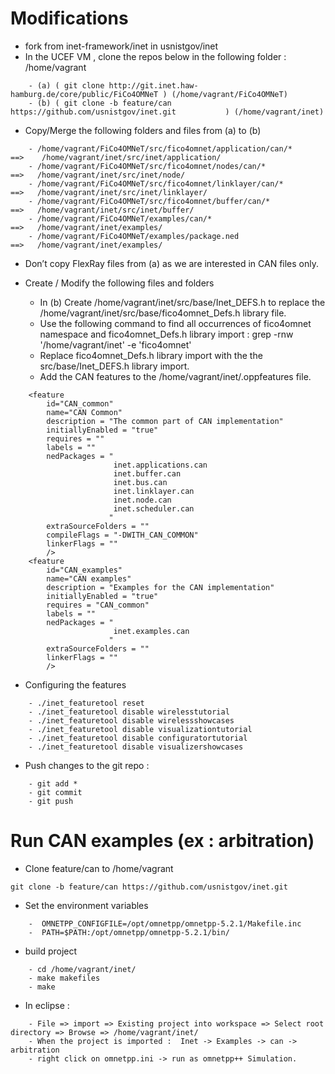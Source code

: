 
# Modifications 

* fork from inet-framework/inet in usnistgov/inet
* In the UCEF VM , clone the repos below in the following folder :  /home/vagrant 
```
	- (a) ( git clone http://git.inet.haw-hamburg.de/core/public/FiCo4OMNeT ) (/home/vagrant/﻿FiCo4OMNeT)
	- (b) ( git clone -b feature/can https://github.com/usnistgov/inet.git           ) (/home/vagrant/inet)
```
* Copy/Merge the following folders and files from (a) to (b) 
```
	- /home/vagrant/﻿FiCo4OMNeT/src/﻿fico4omnet/application/can/*     ==>    /home/vagrant/inet/src/inet/application/
	- /home/vagrant/﻿FiCo4OMNeT/src/﻿fico4omnet/nodes/can/*              ==>   /home/vagrant/inet/src/inet/node/
	- /home/vagrant/﻿FiCo4OMNeT/src/﻿fico4omnet/linklayer/can/*          ==>   /home/vagrant/inet/src/inet/linklayer/
	- /home/vagrant/﻿FiCo4OMNeT/src/﻿fico4omnet/buffer/can/*              ==>   /home/vagrant/inet/src/inet/buffer/
	- /home/vagrant/﻿FiCo4OMNeT/examples/can/*                                      ==>   /home/vagrant/inet/examples/
	- /home/vagrant/﻿FiCo4OMNeT/examples/package.ned                          ==>   /home/vagrant/inet/examples/
```
* Don’t copy FlexRay files from (a) as we are interested in CAN files only. 
* Create / Modify the following files and folders
	
	- In (b) Create /home/vagrant/inet/src/base/Inet_DEFS.h to replace the /home/vagrant/inet/src/base/fico4omnet_Defs.h library file. 
	- Use the following command to find all occurrences of fico4omnet namespace and fico4omnet_Defs.h library import : 
	      grep -rnw '/home/vagrant/inet' -e 'fico4omnet'
	- Replace fico4omnet_Defs.h library import with the the src/base/Inet_DEFS.h library import. 
	-  Add the CAN features to the /home/vagrant/inet/.oppfeatures file. 
```
	<feature
        id="CAN_common"
        name="CAN Common"
        description = "The common part of CAN implementation"
        initiallyEnabled = "true"
        requires = ""
        labels = ""
        nedPackages = "
                       inet.applications.can
                       inet.buffer.can
                       inet.bus.can
                       inet.linklayer.can
                       inet.node.can
                       inet.scheduler.can
                      "
        extraSourceFolders = ""
        compileFlags = "-DWITH_CAN_COMMON"
        linkerFlags = ""
        />
    <feature
        id="CAN_examples"
        name="CAN examples"
        description = "Examples for the CAN implementation"
        initiallyEnabled = "true"
        requires = "CAN_common"
        labels = ""
        nedPackages = "
                       inet.examples.can
                      "
        extraSourceFolders = ""
        linkerFlags = ""
        />
 ```   

* Configuring the features 
```
	- ./inet_featuretool reset
	- ./inet_featuretool disable wirelesstutorial
	- ./inet_featuretool disable wirelessshowcases
	- ./inet_featuretool disable visualizationtutorial
	- ./inet_featuretool disable configuratortutorial
	- ./inet_featuretool disable visualizershowcases
```   

* Push changes to the git repo : 
```
	- git add *
	- git commit
	- git push
```

# Run CAN examples (ex : arbitration)

* Clone feature/can to /home/vagrant

```
git clone -b feature/can https://github.com/usnistgov/inet.git

```

* Set the environment variables
```
	-  OMNETPP_CONFIGFILE=/opt/omnetpp/omnetpp-5.2.1/Makefile.inc
	-  PATH=$PATH:/opt/omnetpp/omnetpp-5.2.1/bin/
```	

* build project 

```
	- cd /home/vagrant/inet/
	- make makefiles 
	- make
```

* In eclipse : 
```
	- File => import => Existing project into workspace => Select root directory => Browse => /home/vagrant/inet/
	- When the project is imported :  Inet -> Examples -> can -> arbitration
	- right click on omnetpp.ini -> run as omnetpp++ Simulation. 
```
